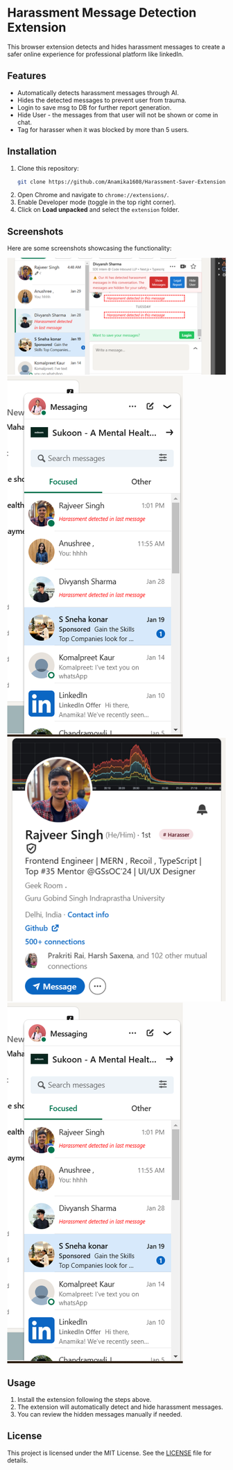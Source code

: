 # Harassment Message Detection Extension

This browser extension detects and hides harassment messages to create a safer online experience for professional platform like linkedIn.

## Features
- Automatically detects harassment messages through AI.
- Hides the detected messages to prevent user from trauma.
- Login to save msg to DB for further report generation.
- Hide User - the messages from that user will not be shown or come in chat.
- Tag for harasser when it was blocked by more than 5 users.

## Installation
1. Clone this repository:
   ```sh
   git clone https://github.com/Anamika1608/Harassment-Saver-Extension.git
   ```
2. Open Chrome and navigate to `chrome://extensions/`.
3. Enable Developer mode (toggle in the top right corner).
4. Click on **Load unpacked** and select the `extension` folder.

## Screenshots
Here are some screenshots showcasing the functionality:

![Screenshot 1](extension/assets/screenshots/login_to_save.png)
![Screenshot 2](extension/assets/screenshots/popup_inbox.png)
![Screenshot 3](extension/assets/screenshots/harasser_tag.png)
![Screenshot 4](extension/assets/screenshots/popup_inbox.png)

## Usage
1. Install the extension following the steps above.
2. The extension will automatically detect and hide harassment messages.
3. You can review the hidden messages manually if needed.

## License
This project is licensed under the MIT License. See the [LICENSE](LICENSE) file for details.
